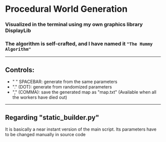 # Procedural World Generation
### Visualized in the terminal using my own graphics library DisplayLib
### The algorithm is self-crafted, and I have named it `"The Hummy Algorithm"`
---
## Controls:
- " " SPACEBAR: generate from the same parameters
- "." (DOT): generate from randomized parameters
- "," (COMMA): save the generated map as "map.txt" (Available when all the workers have died out)
---
## Regarding "static_builder.py"
It is basically a near instant version of the main script. Its parameters have to be changed manually in source code
